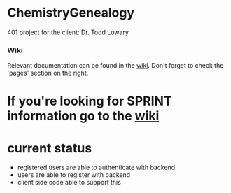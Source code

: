 # ChemistryGenealogy
401 project for the client: Dr. Todd Lowary

### Wiki 

Relevant documentation can be found in the [wiki](https://github.com/401ChemistryGenealogy/ChemistryGenealogy/wiki). Don't forget to check the 'pages' section on the right. 

# If you're looking for SPRINT information go to the [wiki](https://github.com/401ChemistryGenealogy/ChemistryGenealogy/wiki)


# current status

* registered users are able to authenticate with backend
* users are able to register with backend
* client side code able to support this
